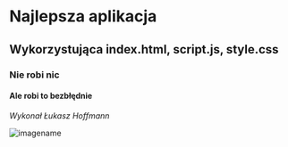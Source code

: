# Najlepsza aplikacja

## Wykorzystująca index.html, script.js, style.css

### Nie robi nic

#### Ale robi to bezbłędnie

_Wykonał Łukasz Hoffmann_

![imagename](https://upload.wikimedia.org/wikipedia/commons/thumb/e/e0/SNice.svg/220px-SNice.svg.png)
